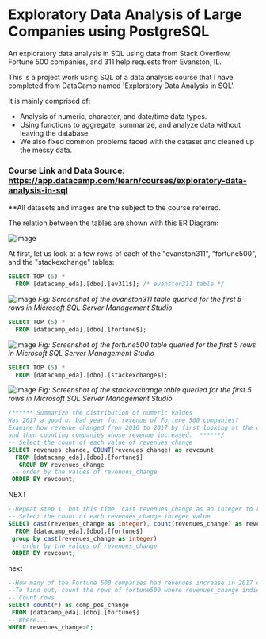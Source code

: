 # Exploratory Data Analysis of Large Companies using PostgreSQL
An exploratory data analysis in SQL using data from Stack Overflow, Fortune 500 companies, and 311 help requests from Evanston, IL.

This is a project work using SQL of a data analysis course that I have completed from DataCamp named 'Exploratory Data Analysis in SQL'.

It is mainly comprised of:
- Analysis of numeric, character, and date/time data types.
- Using functions to aggregate, summarize, and analyze data without leaving the database.
- We also fixed common problems faced with the dataset and cleaned up the messy data.

### Course Link and Data Source: https://app.datacamp.com/learn/courses/exploratory-data-analysis-in-sql
**All datasets and images are the subject to the course referred.

The relation between the tables are shown with this ER Diagram:

![image](https://github.com/Rezwan66/EDA_fortune500-companies/blob/b591a6b4d0b233036c2c91e108baf7a260f8f47d/erdiagram.png)


At first, let us look at a few rows of each of the "evanston311", "fortune500", and the "stackexchange" tables:

```sql
SELECT TOP (5) *
  FROM [datacamp_eda].[dbo].[ev311$]; /* evanston311 table */
```

![image](https://user-images.githubusercontent.com/63563859/216164510-d16ddad8-a184-42d7-972a-524cac7ce905.png)
*Fig: Screenshot of the evanston311 table queried for the first 5 rows in Microsoft SQL Server Management Studio*

```sql
SELECT TOP (5) *
  FROM [datacamp_eda].[dbo].[fortune$];
```

![image](https://user-images.githubusercontent.com/63563859/216167568-f7d574a6-fd42-4bd2-8abe-35a00554da0d.png)
*Fig: Screenshot of the fortune500 table queried for the first 5 rows in Microsoft SQL Server Management Studio*

```sql
SELECT TOP (5) *
  FROM [datacamp_eda].[dbo].[stackexchange$];
```

![image](https://user-images.githubusercontent.com/63563859/216168942-c891ab9d-3357-43cd-8b48-0aae273ead7d.png)
*Fig: Screenshot of the stackexchange table queried for the first 5 rows in Microsoft SQL Server Management Studio*

```sql
/****** Summarize the distribution of numeric values
Was 2017 a good or bad year for revenue of Fortune 500 companies? 
Examine how revenue changed from 2016 to 2017 by first looking at the distribution of revenues_change 
and then counting companies whose revenue increased.  ******/
-- Select the count of each value of revenues_change
SELECT revenues_change, COUNT(revenues_change) as revcount
  FROM [datacamp_eda].[dbo].[fortune$]
   GROUP BY revenues_change
 -- order by the values of revenues_change
 ORDER BY revcount;
```
NEXT

```sql
--Repeat step 1, but this time, cast revenues_change as an integer to reduce the number of different values.
-- Select the count of each revenues_change integer value
SELECT cast(revenues_change as integer), count(revenues_change) as revcount
  FROM [datacamp_eda].[dbo].[fortune$]
 group by cast(revenues_change as integer)
 -- order by the values of revenues_change
 ORDER BY revcount;
 ```
 next
 
 ```sql
 --How many of the Fortune 500 companies had revenues increase in 2017 compared to 2016? 
--To find out, count the rows of fortune500 where revenues_change indicates an increase.
-- Count rows 
SELECT count(*) as comp_pos_change
  FROM [datacamp_eda].[dbo].[fortune$]
 -- Where...
 WHERE revenues_change>0;
 ```
